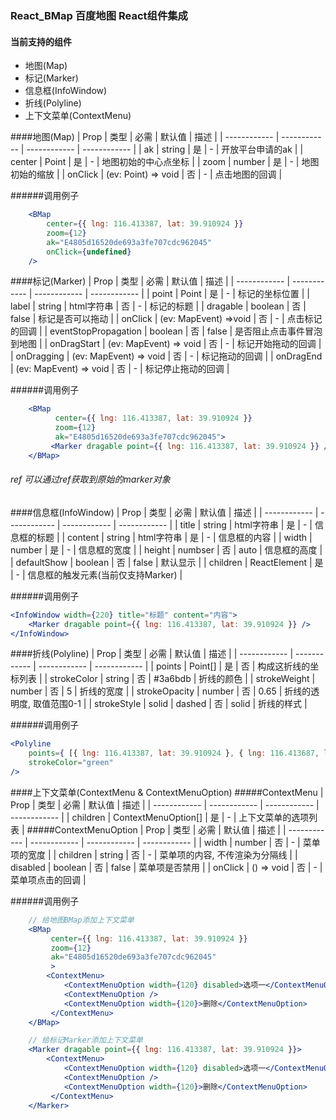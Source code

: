 ### React_BMap 百度地图 React组件集成

#### 当前支持的组件

- 地图(Map)
- 标记(Marker)
- 信息框(InfoWindow)
- 折线(Polyline)
- 上下文菜单(ContextMenu)


####地图(Map)
|  Prop | 类型 | 必需 | 默认值 | 描述 |
| ------------ | ------------ | ------------ | ------------ |
| ak | string | 是 | - | 开放平台申请的ak |
| center | Point | 是 | - | 地图初始的中心点坐标 |
| zoom | number | 是 | - | 地图初始的缩放 |
| onClick | (ev: Point) => void | 否 | - | 点击地图的回调 |

######调用例子
```jsx
    <BMap
        center={{ lng: 116.413387, lat: 39.910924 }}
        zoom={12}
        ak="E4805d16520de693a3fe707cdc962045"
        onClick={undefined}
    />
```

####标记(Marker)
|  Prop | 类型 | 必需 | 默认值 | 描述 |
| ------------ | ------------ | ------------ | ------------ |
| point | Point | 是 | - | 标记的坐标位置 |
| label | string &#124; html字符串 | 否 | - | 标记的标题 |
| dragable | boolean | 否 | false | 标记是否可以拖动 |
| onClick | (ev: MapEvent) =>void | 否 | - | 点击标记的回调 |
| eventStopPropagation | boolean | 否 | false | 是否阻止点击事件冒泡到地图 |
| onDragStart | (ev: MapEvent) => void | 否 | - | 标记开始拖动的回调 |
| onDragging | (ev: MapEvent) => void | 否 | - | 标记拖动的回调 |
| onDragEnd | (ev: MapEvent) => void | 否 | - | 标记停止拖动的回调 |

######调用例子
```jsx
    <BMap
          center={{ lng: 116.413387, lat: 39.910924 }}
          zoom={12}
          ak="E4805d16520de693a3fe707cdc962045">
         <Marker dragable point={{ lng: 116.413387, lat: 39.910924 }} />
    </BMap>
```

###### ref 可以通过ref获取到原始的marker对象

####信息框(InfoWindow)
|  Prop | 类型 | 必需 | 默认值 | 描述 |
| ------------ | ------------ | ------------ | ------------ |
| title | string &#124; html字符串 | 是 | - | 信息框的标题 |
| content | string  &#124; html字符串 | 是 | - | 信息框的内容 |
| width | number | 是 | - | 信息框的宽度 |
| height | numbser | 否 | auto | 信息框的高度 |
| defaultShow | boolean | 否 | false | 默认显示 |
| children | ReactElement | 是 | - | 信息框的触发元素(当前仅支持Marker) |

######调用例子
```jsx
<InfoWindow width={220} title="标题" content="内容">
    <Marker dragable point={{ lng: 116.413387, lat: 39.910924 }} />
</InfoWindow>
```

####折线(Polyline)
|  Prop | 类型 | 必需 | 默认值 | 描述 |
| ------------ | ------------ | ------------ | ------------ |
| points | Point[] | 是 | 否 | 构成这折线的坐标列表 |
| strokeColor | string | 否 | #3a6bdb | 折线的颜色 |
| strokeWeight | number | 否 | 5 | 折线的宽度 |
| strokeOpacity | number | 否 | 0.65 | 折线的透明度, 取值范围0-1 |
| strokeStyle | solid &#124; dashed | 否 | solid | 折线的样式 |

######调用例子
```jsx
<Polyline
    points={ [{ lng: 116.413387, lat: 39.910924 }, { lng: 116.413687, lat: 39.911924 }] }
    strokeColor="green"
/>
```

####上下文菜单(ContextMenu & ContextMenuOption)
#####ContextMenu
|  Prop | 类型 | 必需 | 默认值 | 描述 |
| ------------ | ------------ | ------------ | ------------ |
| children | ContextMenuOption[] | 是 | - | 上下文菜单的选项列表 |
#####ContextMenuOption
|  Prop | 类型 | 必需 | 默认值 | 描述 |
| ------------ | ------------ | ------------ | ------------ |
| width | number | 否 | - | 菜单项的宽度 |
| children | string | 否 | - | 菜单项的内容, 不传渲染为分隔线 |
| disabled | boolean | 否 | false | 菜单项是否禁用 |
| onClick | () => void | 否 | - | 菜单项点击的回调 |

######调用例子
```jsx
    // 给地图BMap添加上下文菜单
    <BMap
         center={{ lng: 116.413387, lat: 39.910924 }}
         zoom={12}
         ak="E4805d16520de693a3fe707cdc962045"
         >
        <ContextMenu>
            <ContextMenuOption width={120} disabled>选项一</ContextMenuOption>
            <ContextMenuOption />
            <ContextMenuOption width={120}>删除</ContextMenuOption>
         </ContextMenu>
    </BMap>

    // 给标记Marker添加上下文菜单
    <Marker dragable point={{ lng: 116.413387, lat: 39.910924 }}>
        <ContextMenu>
            <ContextMenuOption width={120} disabled>选项一</ContextMenuOption>
            <ContextMenuOption />
            <ContextMenuOption width={120}>删除</ContextMenuOption>
         </ContextMenu>
    </Marker>
```